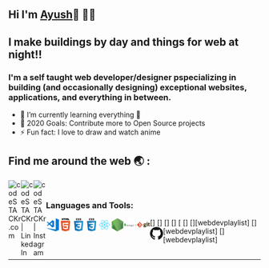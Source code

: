  
## Hi I'm [Ayush](website)👋 👨‍💻 



## I make buildings by day and things for web at night!!
### I'm a self taught web developer/designer pspecializing in building (and occasionally designing) exceptional websites, applications, and everything in between.

- 🌱 I’m currently learning everything 🤣
- 🥅 2020 Goals: Contribute more to Open Source projects
- ⚡ Fun fact: I love to draw and watch anime



## Find me around the web :earth_asia: :

[<img align="left" alt="codeSTACKr.com" width="25px" src="http://kabramkrafts.com/wp-content/uploads/2017/04/earth.svg" />][website] 
[<img align="left" alt="codeSTACKr | LinkedIn" width="25px" src="https://cdn.worldvectorlogo.com/logos/linkedin-icon-2.svg" />][linkedin] 
[<img align="left" alt="codeSTACKr | Instagram" width="25px" src="https://cdn.worldvectorlogo.com/logos/instagram-2016.svg" />][instagram] 

<br />

### Languages and Tools:

[<img align="left" alt="Visual Studio Code" width="26px" src="https://raw.githubusercontent.com/github/explore/80688e429a7d4ef2fca1e82350fe8e3517d3494d/topics/visual-studio-code/visual-studio-code.png" />]
[<img align="left" alt="HTML5" width="26px" src="https://raw.githubusercontent.com/github/explore/80688e429a7d4ef2fca1e82350fe8e3517d3494d/topics/html/html.png" />]
[<img align="left" alt="CSS3" width="26px" src="https://raw.githubusercontent.com/github/explore/80688e429a7d4ef2fca1e82350fe8e3517d3494d/topics/css/css.png" />]
[<img align="left" alt="CSS3" width="26px" src="https://raw.githubusercontent.com/github/explore/80688e429a7d4ef2fca1e82350fe8e3517d3494d/topics/css/css.png" />]
[<img align="left" alt="React" width="26px" src="https://raw.githubusercontent.com/github/explore/80688e429a7d4ef2fca1e82350fe8e3517d3494d/topics/react/react.png" />
[<img align="left" alt="Node.js" width="26px" src="https://raw.githubusercontent.com/github/explore/80688e429a7d4ef2fca1e82350fe8e3517d3494d/topics/nodejs/nodejs.png" />]
[<img align="left" alt="MongoDB" width="26px" src="https://raw.githubusercontent.com/github/explore/80688e429a7d4ef2fca1e82350fe8e3517d3494d/topics/mongodb/mongodb.png" />][webdevplaylist]
[<img align="left" alt="Git" width="26px" src="https://raw.githubusercontent.com/github/explore/80688e429a7d4ef2fca1e82350fe8e3517d3494d/topics/git/git.png" />][webdevplaylist]
[<img align="left" alt="GitHub" width="26px" src="https://raw.githubusercontent.com/github/explore/78df643247d429f6cc873026c0622819ad797942/topics/github/github.png" />][webdevplaylist]
<br />
<br />

---

[website]: https://webdevayush.herokuapp.com/
[instagram]: https://www.instagram.com/_ayushguptaa/
[linkedin]: https://linkedin.com/in/codeSTACKr

